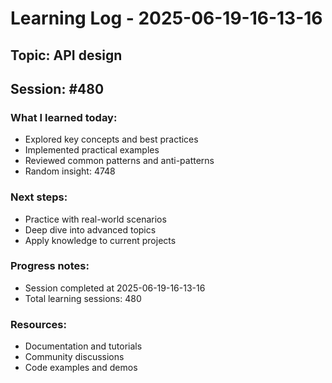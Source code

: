 # Learning Log - 2025-06-19-16-13-16

## Topic: API design
## Session: #480

### What I learned today:
- Explored key concepts and best practices
- Implemented practical examples  
- Reviewed common patterns and anti-patterns
- Random insight: 4748

### Next steps:
- Practice with real-world scenarios
- Deep dive into advanced topics
- Apply knowledge to current projects

### Progress notes:
- Session completed at 2025-06-19-16-13-16
- Total learning sessions: 480

### Resources:
- Documentation and tutorials
- Community discussions
- Code examples and demos
